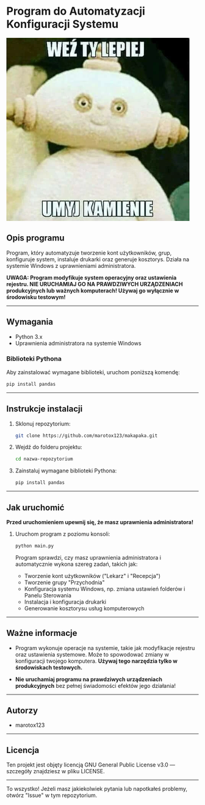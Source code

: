 
# Program do Automatyzacji Konfiguracji Systemu

![Logo programu](logo.png)

## Opis programu

Program, który automatyzuje tworzenie kont użytkowników, grup, konfiguruje system, instaluje drukarki oraz generuje kosztorys. Działa na systemie Windows z uprawnieniami administratora.

**UWAGA: Program modyfikuje system operacyjny oraz ustawienia rejestru. NIE URUCHAMIAJ GO NA PRAWDZIWYCH URZĄDZENIACH produkcyjnych lub ważnych komputerach! Używaj go wyłącznie w środowisku testowym!**

---

## Wymagania

- Python 3.x
- Uprawnienia administratora na systemie Windows

### Biblioteki Pythona

Aby zainstalować wymagane biblioteki, uruchom poniższą komendę:

```bash
pip install pandas
```

---

## Instrukcje instalacji

1. Sklonuj repozytorium:

   ```bash
   git clone https://github.com/marotox123/makapaka.git
   ```

2. Wejdź do folderu projektu:

   ```bash
   cd nazwa-repozytorium
   ```

3. Zainstaluj wymagane biblioteki Pythona:

   ```bash
   pip install pandas
   ```

---

## Jak uruchomić

**Przed uruchomieniem upewnij się, że masz uprawnienia administratora!**

1. Uruchom program z poziomu konsoli:

   ```bash
   python main.py
   ```

   Program sprawdzi, czy masz uprawnienia administratora i automatycznie wykona szereg zadań, takich jak:
   - Tworzenie kont użytkowników ("Lekarz" i "Recepcja")
   - Tworzenie grupy "Przychodnia"
   - Konfiguracja systemu Windows, np. zmiana ustawień folderów i Panelu Sterowania
   - Instalacja i konfiguracja drukarki
   - Generowanie kosztorysu usług komputerowych

---

## Ważne informacje

- Program wykonuje operacje na systemie, takie jak modyfikacje rejestru oraz ustawienia systemowe. Może to spowodować zmiany w konfiguracji twojego komputera. **Używaj tego narzędzia tylko w środowiskach testowych.**
  
- **Nie uruchamiaj programu na prawdziwych urządzeniach produkcyjnych** bez pełnej świadomości efektów jego działania!

---

## Autorzy

- marotox123

---

## Licencja

Ten projekt jest objęty licencją GNU General Public License v3.0 — szczegóły znajdziesz w pliku LICENSE.

---

To wszystko! Jeżeli masz jakiekolwiek pytania lub napotkałeś problemy, otwórz "Issue" w tym repozytorium.
